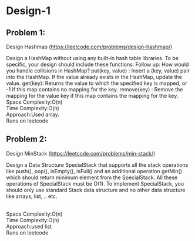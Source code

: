 # Design-1

## Problem 1:
Design Hashmap (https://leetcode.com/problems/design-hashmap/)


Design a HashMap without using any built-in hash table libraries.
To be specific, your design should include these functions: Follow up: How would you handle collisions in HashMap?
put(key, value) : Insert a (key, value) pair into the HashMap. If the value already exists in the HashMap, update the value.
get(key): Returns the value to which the specified key is mapped, or -1 if this map contains no mapping for the key.
remove(key) : Remove the mapping for the value key if this map contains the mapping for the key.
<br>Space Complexity:O(n)
<br>Time Complexity:O(n)
<br>Approach:Used array.
<br>Runs on leetcode
<br>

## Problem 2:
Design MinStack (https://leetcode.com/problems/min-stack/)

Design a Data Structure SpecialStack that supports all the stack operations like push(), pop(), isEmpty(), isFull() and an additional operation getMin() which should return minimum element from the SpecialStack. All these operations of SpecialStack must be O(1). To implement SpecialStack, you should only use standard Stack data structure and no other data structure like arrays, list, .. etc. 

<br>Space Complexity:O(n)
<br>Time Complexity:O(n)
<br>Approach:used list
<br>Runs on leetcode
